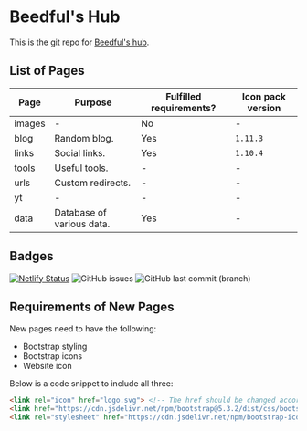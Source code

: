 # Beedful's Hub
This is the git repo for [Beedful's hub](https://beedful.netlify.app).

## List of Pages
| Page | Purpose | Fulfilled requirements? | Icon pack version |
| --- | --- | --- | --- |
| images | - | No | - |
| blog | Random blog. | Yes | `1.11.3` |
| links | Social links. | Yes | `1.10.4` |
| tools | Useful tools. | - | - |
| urls | Custom redirects. | - | - |
| yt | - | - | - |
| data | Database of various data. | Yes | - |

## Badges
[![Netlify Status](https://api.netlify.com/api/v1/badges/8d009bcd-1d21-4765-a00d-02895502e86e/deploy-status)](https://app.netlify.com/sites/beedful/deploys)
![GitHub issues](https://img.shields.io/github/issues/Beedful/beed-website)
![GitHub last commit (branch)](https://img.shields.io/github/last-commit/Beedful/beed-website/main)

## Requirements of New Pages
New pages need to have the following:
- Bootstrap styling
- Bootstrap icons
- Website icon

Below is a code snippet to include all three:
```html
<link rel="icon" href="logo.svg"> <!-- The href should be changed accordingly. -->
<link href="https://cdn.jsdelivr.net/npm/bootstrap@5.3.2/dist/css/bootstrap.min.css" rel="stylesheet" integrity="sha384-T3c6CoIi6uLrA9TneNEoa7RxnatzjcDSCmG1MXxSR1GAsXEV/Dwwykc2MPK8M2HN" crossorigin="anonymous">
<link rel="stylesheet" href="https://cdn.jsdelivr.net/npm/bootstrap-icons@1.11.3/font/bootstrap-icons.min.css">
```

